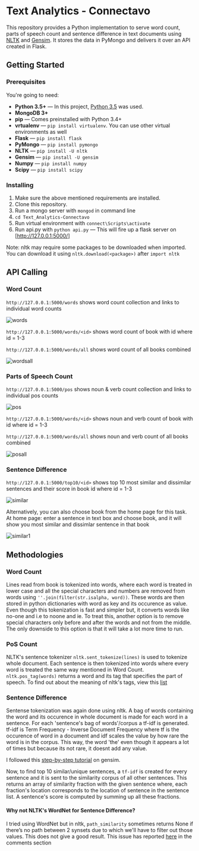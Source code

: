 # Text Analytics - Connectavo

This repository provides a Python implementation to serve word count, parts of speech count and sentence difference in text documents using [NLTK] and [Gensim].
It stores the data in PyMongo and delivers it over an API created in Flask.

[NLTK]: https://www.nltk.org/
[Gensim]: https://github.com/RaRe-Technologies/gensim

## Getting Started

### Prerequisites

You're going to need:

 - **Python 3.5+** — In this project, [Python 3.5] was used.
 - **MongoDB 3+**
 - **pip** — Comes preinstalled with Python 3.4+
 - **vrtualenv** — `pip install virtualenv`. You can use other virtual environments as well
 - **Flask** — `pip install flask` 
 - **PyMongo** — `pip install pymongo`
 - **NLTK** — `pip install -U nltk`
 - **Gensim** — `pip install -U gensim`
 - **Numpy** — `pip install numpy`
 - **Scipy** — `pip install scipy`
 
 [Python 3.5]: https://www.python.org/downloads/release/python-354/
 
 ### Installing
 
 1. Make sure the above mentioned requirements are installed.
 2. Clone this repository.
 3. Run a mongo server with `mongod` in command line
 4. `cd Text_Analytics-Connectavo` 
 5. Run virtual environment with `connect\Scripts\activate`
 6. Run api.py with `python api.py` — This will fire up a flask server on [http://127.0.0.1:5000/]
 
 Note: nltk may require some packages to be downloaded when imported. You can download it using `nltk.download(<package>)` after `import nltk`
 
 [http://127.0.0.1:5000/]: http://127.0.0.1:5000/
 
## API Calling

### Word Count

`http://127.0.0.1:5000/words` shows word count collection and links to individual word counts

![words](https://user-images.githubusercontent.com/25735076/38771176-b838989c-4037-11e8-8e9d-bfae1fa2f2f1.PNG)

`http://127.0.0.1:5000/words/<id>` shows word count of book with id where id = 1-3
 
`http://127.0.0.1:5000/words/all` shows word count of all books combined

![wordsall](https://user-images.githubusercontent.com/25735076/38771219-9ad2ee50-4038-11e8-8e65-8a10c1b50da7.PNG)

### Parts of Speech Count

`http://127.0.0.1:5000/pos` shows noun & verb count collection and links to individual pos counts

![pos](https://user-images.githubusercontent.com/25735076/38771256-523da4a4-4039-11e8-9e40-83acf5cee1d5.PNG)

`http://127.0.0.1:5000/words/<id>` shows noun and verb count of book with id where id = 1-3
 
`http://127.0.0.1:5000/words/all` shows noun and verb count of all books combined

![posall](https://user-images.githubusercontent.com/25735076/38771272-a30eee38-4039-11e8-927b-48a6cbef87ec.PNG)

### Sentence Difference

`http://127.0.0.1:5000/top10/<id>` shows top 10 most similar and dissimilar sentences and their score in book id where id = 1-3

![similar](https://user-images.githubusercontent.com/25735076/38771317-8a95b9f8-403a-11e8-9948-304efc211df4.PNG)

Alternatively, you can also choose book from the home page for this task.
At home page: enter a sentence in text box and choose book, and it will show you most similar and dissimlar sentence in that book

![similar1](https://user-images.githubusercontent.com/25735076/38771664-5a8f1992-4040-11e8-966d-2de5ff25b452.PNG)

## Methodologies

### Word Count

Lines read from book is tokenized into words, where each word is treated in lower case and all the special characters and numbers are removed from words using `''.join(filter(str.isalpha, word))`. These words are then stored in python dictionaries with word as key and its occurence as value.
Even though this tokenization is fast and simpler but, it converts words like no-one and i.e to noone and ie.
To treat this, another option is to remove special characters only before and after the words and not from the middle. The only downside to this option is that it will take a lot more time to run.

### PoS Count

NLTK's sentence tokenizer `nltk.sent_tokenize(lines)` is used to tokenize whole document. Each sentence is then tokenized into words where every word is treated the same way mentioned in Word Count. `nltk.pos_tag(words)` returns a word and its tag that specifies the part of speech. To find out about the meaning of nltk's tags, view this [list]

[list]: https://www.ling.upenn.edu/courses/Fall_2003/ling001/penn_treebank_pos.html

### Sentence Difference

Sentense tokenization was again done using nltk. A bag of words containing the word and its occurence in whole document is made for each word in a sentence. For each 'sentence's bag of words'/corpus a tf-idf is generated. tf-idf is Term Frequency - Inverse Document Frequency where tf is the occurence of word in a document and idf scales the value by how rare the word is in the corpus. This way, the word 'the' even though it appears a lot of times but because its not rare, it doesnt add any value.

I followed this [step-by-step tutorial] on gensim.

[step-by-step tutorial]: https://www.oreilly.com/learning/how-do-i-compare-document-similarity-using-python

Now, to find top 10 similar/unique sentences, a `tf-idf` is created for every sentence and it is sent to the similarity corpus of all other sentences. This returns an array of similarity fraction with the given sentence where, each fraction's location corresponds to the location of sentence in the sentence list. A sentence's score is computed by summing up all these fractions.

#### Why not NLTK's WordNet for Sentence Difference?
I tried using WordNet but in nltk, `path_similarity` sometimes returns None if there’s no path between 2 synsets due to which we'll have to filter out those values. This does not give a good result. This issue has reported [here] in the comments section

[here]: http://nlpforhackers.io/wordnet-sentence-similarity/
